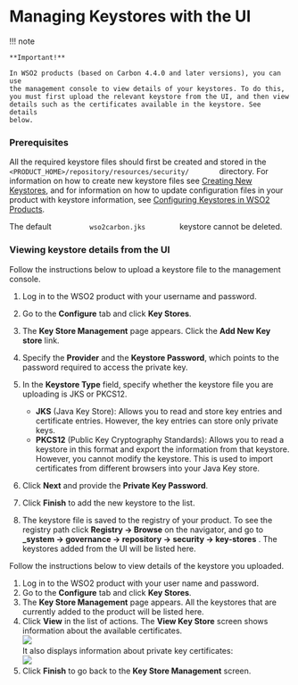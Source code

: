 # Managing Keystores with the UI

!!! note
    
    **Important!**
    
    In WSO2 products (based on Carbon 4.4.0 and later versions), you can use
    the management console to view details of your keystores. To do this,
    you must first upload the relevant keystore from the UI, and then view
    details such as the certificates available in the keystore. See details
    below.
    

### Prerequisites

All the required keystore files should first be created and stored in
the `         <PRODUCT_HOME>/repository/resources/security/        `
directory. For information on how to create new keystore files see
[Creating New Keystores](_Creating_New_Keystores_), and for information
on how to update configuration files in your product with keystore
information, see [Configuring Keystores in WSO2
Products](_Configuring_Keystores_in_WSO2_Products_).

The default `          wso2carbon.jks         ` keystore cannot be
deleted.

### Viewing keystore details from the UI

Follow the instructions below to upload a keystore file to the
management console.

1.  Log in to the WSO2 product with your username and password.
2.  Go to the **Configure** tab and click **Key Stores**.
3.  The **Key Store Management** page appears. Click the **Add New Key
    store** link.
4.  Specify the **Provider** and the **Keystore Password**, which
    points to the password required to access the private key.
5.  In the **Keystore Type** field, specify whether the keystore file
    you are uploading is JKS or PKCS12.
    -   **JKS** (Java Key Store): Allows you to read and store key
        entries and certificate entries. However, the key entries can
        store only private keys.
    -   **PKCS12** (Public Key Cryptography Standards): Allows you to
        read a keystore in this format and export the information from
        that keystore. However, you cannot modify the keystore. This is
        used to import certificates from different browsers into your
        Java Key store.
6.  Click **Next** and provide the **Private Key Password**.
7.  Click **Finish** to add the new keystore to the list.

8.  The keystore file is saved to the registry of your product. To see
    the registry path click **Registry → Browse** on the navigator, and
    go to **\_system → governance → repository → security → key-stores**
    . The keystores added from the UI will be listed here.

Follow the instructions below to view details of the keystore you
uploaded.

1.  Log in to the WSO2 product with your user name and password.
2.  Go to the **Configure** tab and click **Key Stores**.
3.  The **Key Store Management** page appears. All the keystores that
    are currently added to the product will be listed here.  
4.  Click **View** in the list of actions. The **View Key Store** screen
    shows information about the available certificates.  
    ![](../../assets/img/53125464/53287358.png)  
    It also displays information about private key certificates:  
    ![](../../assets/img/53125464/53287357.png)
5.  Click **Finish** to go back to the **Key Store Management** screen.
